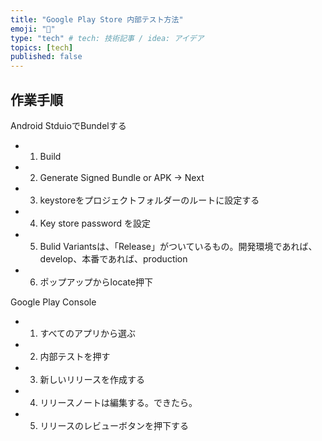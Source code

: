 ```yaml
---
title: "Google Play Store 内部テスト方法"
emoji: "🙆"
type: "tech" # tech: 技術記事 / idea: アイデア
topics: [tech]
published: false
---
```



## 作業手順

Android StduioでBundelする
- 1. Build
- 2. Generate Signed Bundle or APK -> Next
- 3. keystoreをプロジェクトフォルダーのルートに設定する
- 4. Key store password を設定
- 5. Bulid Variantsは、「Release」がついているもの。開発環境であれば、develop、本番であれば、production
- 6. ポップアップからlocate押下

Google Play Console
- 1. すべてのアプリから選ぶ
- 2. 内部テストを押す
- 3. 新しいリリースを作成する
- 4. リリースノートは編集する。できたら。
- 5. リリースのレビューボタンを押下する